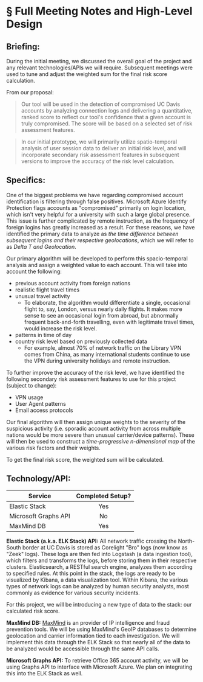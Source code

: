﻿# § Full Meeting Notes and High-Level Design

## Briefing:
During the initial meeting, we discussed the overall goal of the project and any relevant technologies/APIs we will require.
Subsequent meetings were used to tune and adjust the weighted sum for the final risk score calculation.

From our proposal:
> Our tool will be used in the detection of compromised UC Davis accounts by analyzing connection logs and delivering a quantitative, ranked score to reflect our tool's confidence that a given account is truly compromised. The score will be based on a selected set of risk assessment features.

> In our initial prototype, we will primarily utilize spatio-temporal analysis of user session data to deliver an initial risk level, and will incorporate secondary risk assessment features in subsequent versions to improve the accuracy of the risk level calculation.

## Specifics:
One of the biggest problems we have regarding compromised account identification is filtering through false positives. Microsoft Azure Identify Protection flags accounts as "compromised" primarily on login location, which isn't very helpful for a university with such a large global presence. This issue is further complicated by remote instruction, as the frequency of foreign logins has greatly increased as a result. For these reasons, we have identified the primary data to analyze as *the time difference between subsequent logins and their respective geolocations*, which we will refer to as *Delta T and Geolocation*.

Our primary algorithm will be developed to perform this spacio-temporal analysis and assign a weighted value to each account. This will take into account the following:
 - previous account activity from foreign nations
 - realistic flight travel times
 - unusual travel activity
	 - To elaborate, the algorithm would differentiate a single, occasional flight to, say, London, versus nearly daily flights. It makes more sense to see an occasional login from abroad, but abnormally frequent back-and-forth travelling, even with legitimate travel times, would increase the risk level.
 - patterns in time of day
 - country risk level based on previously collected data
	 - For example, almost 70% of network traffic on the Library VPN comes from China, as many international students continue to use the VPN during university holidays and remote instruction.

To further improve the accuracy of the risk level, we have identified the following secondary risk assessment features to use for this project (subject to change):
 - VPN usage
 - User Agent patterns
 - Email access protocols

Our final algorithm will then assign unique weights to the severity of the suspicious activity (i.e. sporadic account activity from across multiple nations would be more severe than unusual carrier/device patterns). These will then be used to construct a *time-progressive n-dimensional map* of the various risk factors and their weights.

To get the final risk score, the weighted sum will be calculated.

## Technology/API:

| Service              | Completed Setup?    |
| -------------------- |:-------------------:|
| Elastic Stack        | Yes                 |
| Microsoft Graphs API | No                  |
| MaxMind DB           | Yes                 |

**Elastic Stack (a.k.a. ELK Stack) API:** All network traffic crossing the North-South border at UC Davis is stored as Corelight "Bro" logs (now know as "Zeek" logs). These logs are then fed into Logstash (a data ingestion tool), which filters and transforms the logs, before storing them in their respective clusters. Elasticsearch, a RESTful search engine, analyzes them according to specified rules. At this point in the stack, the logs are ready to be visualized by Kibana, a data visualization tool. Within Kibana, the various types of network logs can be analyzed by human security analysts, most commonly as evidence for various security incidents.

For this project, we will be introducing a new type of data to the stack: our calculated risk score.

**MaxMind DB:** [MaxMind](https://www.maxmind.com/en/home) is an provider of IP intelligence and fraud prevention tools. We will be using MaxMind's GeoIP databases to determine geolocation and carrier information tied to each investigation. We will implement this data through the ELK Stack so that nearly all of the data to be analyzed would be accessible through the same API calls.

**Microsoft Graphs API:** To retrieve Office 365 account activity, we will be using Graphs API to interface with Microsoft Azure. We plan on integrating this into the ELK Stack as well.

